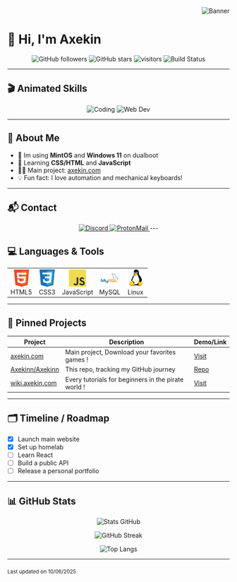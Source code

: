 <p align="right">
  <img src="https://i.imgur.com/dpyGoKz.png" width="300" alt="Banner" />
</p>

# 👋 Hi, I'm Axekin

<p align="center">
  <img src="https://img.shields.io/github/followers/Axekinn?label=Followers&style=social" alt="GitHub followers" />
  <img src="https://img.shields.io/github/stars/Axekinn?style=social" alt="GitHub stars" />
  <img src="https://visitor-badge.laobi.icu/badge?page_id=Axekinn.Axekinn" alt="visitors" />
  <img src="https://img.shields.io/badge/build-passing-brightgreen" alt="Build Status" />
</p>

---

## 🎬 Animated Skills

<p align="center">
  <img src="https://media.giphy.com/media/IdyAQJVN2kVPNUrojM/giphy.gif" width="200" alt="Coding" />
  <img src="https://media.giphy.com/media/LMt9638dO8dftAjtco/giphy.gif" width="200" alt="Web Dev" />
</p>

---

## 📖 About Me

- 🔭 Im using **MintOS** and **Windows 11** on dualboot 
- 🌱 Learning **CSS/HTML** and **JavaScript**
- 👨‍💻 Main project: [axekin.com](https://www.axekin.com/)
- 💡 Fun fact: I love automation and mechanical keyboards!

---

## 📬 Contact

<p align="center">
  <a href="https://discord.gg/CUpf57y5Vg" target="_blank">
    <img src="https://raw.githubusercontent.com/rahuldkjain/github-profile-readme-generator/master/src/images/icons/Social/discord.svg" alt="Discord" width="40" />
  </a>
<a href="mailto:axekinn@proton.me" target="_blank">
  <img src="https://img.shields.io/badge/Email-ProtonMail-8B89CC?logo=protonmail&logoColor=white" alt="ProtonMail" width="100" />
</a>
---

## 💻 Languages & Tools

<table>
  <tr>
    <td align="center"><img src="https://raw.githubusercontent.com/devicons/devicon/master/icons/html5/html5-original.svg" width="40" alt="HTML5" /><br/>HTML5</td>
    <td align="center"><img src="https://raw.githubusercontent.com/devicons/devicon/master/icons/css3/css3-original.svg" width="40" alt="CSS3" /><br/>CSS3</td>
    <td align="center"><img src="https://raw.githubusercontent.com/devicons/devicon/master/icons/javascript/javascript-original.svg" width="40" alt="JavaScript" /><br/>JavaScript</td>
    <td align="center"><img src="https://raw.githubusercontent.com/devicons/devicon/master/icons/mysql/mysql-original-wordmark.svg" width="40" alt="MySQL" /><br/>MySQL</td>
    <td align="center"><img src="https://raw.githubusercontent.com/devicons/devicon/master/icons/linux/linux-original.svg" width="40" alt="Linux" /><br/>Linux</td>
  </tr>
</table>

---

## 📌 Pinned Projects

| Project | Description | Demo/Link |
|---------|-------------|-----------|
| [axekin.com](https://www.axekin.com/) | Main project, Download your favorites games ! | [Visit](https://www.axekin.com/) |
| [Axekinn/Axekinn](https://github.com/Axekinn/Axekinn) | This repo, tracking my GitHub journey | [Repo](https://github.com/Axekinn/Axekinn) |
| [wiki.axekin.com](wiki.axekin.com) | Every tutorials for beginners in the pirate world ! | [Visit](wiki.axekin.com) |

---

## 🗂️ Timeline / Roadmap

- [x] Launch main website
- [x] Set up homelab
- [ ] Learn React
- [ ] Build a public API
- [ ] Release a personal portfolio

---

## 📊 GitHub Stats

<p align="center">
  <img src="https://github-readme-stats.vercel.app/api?username=Axekinn&show_icons=true&locale=en&bg_color=141414&title_color=FF9B00&icon_color=FF9B00&text_color=FF9B00&hide_border=true" alt="Stats GitHub" />
</p>
<p align="center">
  <img src="https://github-readme-streak-stats.herokuapp.com/?user=Axekinn&background=141414&sideNums=FF9B00&currStreakNum=FF9B00&currStreakLabel=FF9B00&sideLabels=FF9B00&dates=FF9B00&hide_border=true" alt="GitHub Streak" />
</p>
<p align="center">
  <img src="https://github-readme-stats.vercel.app/api/top-langs?username=Axekinn&show_icons=true&locale=en&layout=compact&bg_color=141414&title_color=FF9B00&icon_color=FF9B00&text_color=FF9B00&hide_border=true" alt="Top Langs" />
</p>

---

<sub>Last updated on 10/06/2025</sub>
